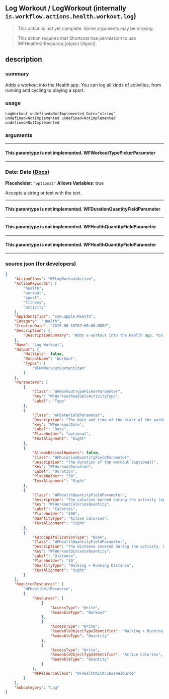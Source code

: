 
## Log Workout / LogWorkout (internally `is.workflow.actions.health.workout.log`)

> This action is not yet complete. Some arguments may be missing.

> This action requires that Shortcuts has permission to use WFHealthKitResource,[object Object].


## description

### summary

Adds a workout into the Health app. You can log all kinds of activities, from running and cycling to playing a sport.


### usage
```
LogWorkout undefined=NotImplemented Date="string" undefined=NotImplemented undefined=NotImplemented undefined=NotImplemented
```

### arguments

---

#### This paramtype is not implemented. WFWorkoutTypePickerParameter

---

### Date: Date [(Docs)](https://pfgithub.github.io/shortcutslang/gettingstarted#text-field)
**Placeholder**: `"optional"`
**Allows Variables**: true



Accepts a string 
or text
with the text.

---

#### This paramtype is not implemented. WFDurationQuantityFieldParameter

---

#### This paramtype is not implemented. WFHealthQuantityFieldParameter

---

#### This paramtype is not implemented. WFHealthQuantityFieldParameter

---

### source json (for developers)

```json
{
	"ActionClass": "WFLogWorkoutAction",
	"ActionKeywords": [
		"health",
		"workout",
		"sport",
		"fitness",
		"activity"
	],
	"AppIdentifier": "com.apple.Health",
	"Category": "Health",
	"CreationDate": "2015-06-16T07:00:00.000Z",
	"Description": {
		"DescriptionSummary": "Adds a workout into the Health app. You can log all kinds of activities, from running and cycling to playing a sport."
	},
	"Name": "Log Workout",
	"Output": {
		"Multiple": false,
		"OutputName": "Workout",
		"Types": [
			"WFHKWorkoutContentItem"
		]
	},
	"Parameters": [
		{
			"Class": "WFWorkoutTypePickerParameter",
			"Key": "WFWorkoutReadableActivityType",
			"Label": "Type"
		},
		{
			"Class": "WFDateFieldParameter",
			"Description": "The date and time of the start of the workout",
			"Key": "WFWorkoutDate",
			"Label": "Date",
			"Placeholder": "optional",
			"TextAlignment": "Right"
		},
		{
			"AllowsDecimalNumbers": false,
			"Class": "WFDurationQuantityFieldParameter",
			"Description": "The duration of the workout (optional)",
			"Key": "WFWorkoutDuration",
			"Label": "Duration",
			"Placeholder": "30",
			"TextAlignment": "Right"
		},
		{
			"Class": "WFHealthQuantityFieldParameter",
			"Description": "The calories burned during the activity (optional)",
			"Key": "WFWorkoutCaloriesQuantity",
			"Label": "Calories",
			"Placeholder": "400",
			"QuantityType": "Active Calories",
			"TextAlignment": "Right"
		},
		{
			"AutocapitalizationType": "None",
			"Class": "WFHealthQuantityFieldParameter",
			"Description": "The distance covered during the activity. Only provide this if it makes sense for the activity. (optional)",
			"Key": "WFWorkoutDistanceQuantity",
			"Label": "Distance",
			"Placeholder": "10",
			"QuantityType": "Walking + Running Distance",
			"TextAlignment": "Right"
		}
	],
	"RequiredResources": [
		"WFHealthKitResource",
		{
			"Resources": [
				{
					"AccessType": "Write",
					"ReadableType": "Workout"
				},
				{
					"AccessType": "Write",
					"ReadableObjectTypeIdentifier": "Walking + Running Distance",
					"ReadableType": "Quantity"
				},
				{
					"AccessType": "Write",
					"ReadableObjectTypeIdentifier": "Active Calories",
					"ReadableType": "Quantity"
				}
			],
			"WFResourceClass": "WFHealthKitAccessResource"
		}
	],
	"Subcategory": "Log"
}
```
